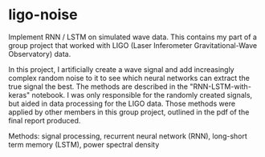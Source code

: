# ligo-noise
Implement RNN / LSTM on simulated wave data. This contains my part of a group project that worked with LIGO (Laser Inferometer Gravitational-Wave Observatory) data.

In this project, I artificially create a wave signal and add increasingly complex random noise to it to see which neural networks can extract the true signal the best. The methods are described in the "RNN-LSTM-with-keras" notebook. I was only responsible for the randomly created signals, but aided in data processing for the LIGO data. Those methods were applied by other members in this group project, outlined in the pdf of the final report produced.

Methods: signal processing, recurrent neural network (RNN), long-short term memory (LSTM), power spectral density

